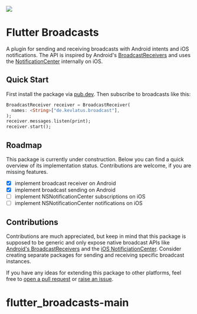 [![](https://img.shields.io/pub/v/flutter_broadcasts)](https://pub.dev/packages/flutter_broadcasts)

# Flutter Broadcasts

A plugin for sending and receiving broadcasts with Android intents and iOS notifications. The API is inspired by Android's [BroadcastReceivers](https://developer.android.com/reference/android/content/BroadcastReceiver) and uses the [NotificationCenter](https://developer.apple.com/documentation/foundation/notificationcenter) internally on iOS.

## Quick Start

First install the package via [pub.dev](https://pub.dev/packages/flutter_broadcasts/install). Then subscribe to broadcasts like this:

```dart
BroadcastReceiver receiver = BroadcastReceiver(
  names: <String>["de.kevlatus.broadcast"],
);
receiver.messages.listen(print);
receiver.start();
```

## Roadmap

This package is currently under construction. Below you can find a quick overview of its implementation status. Contributions are welcome, if you are missing features.

- [x] implement broadcast receiver on Android
- [x] implement broadcast sending on Android
- [ ] implement NSNotificationCenter subscriptions on iOS
- [ ] implement NSNotificationCenter notifications on iOS

## Contributions

Contributions are much appreciated, but keep in mind that this package is supposed to be generic and only expose native broadcast APIs like [Android's BroadcastReceivers](https://developer.android.com/reference/android/content/BroadcastReceiver) and the [iOS NotificiationCenter](https://developer.apple.com/documentation/foundation/notificationcenter). Consider creating separate packages for sending and receiving specific broadcast instances.

If you have any ideas for extending this package to other platforms, feel free to
[open a pull request](https://github.com/kevlatus/flutter_broadcasts/pulls) or
[raise an issue](https://github.com/kevlatus/flutter_broadcasts/issues).
# flutter_broadcasts-main
